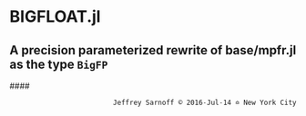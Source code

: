 # BIGFLOAT.jl
## A precision parameterized rewrite of base/mpfr.jl as the type `BigFP`

####<p align="right">`Jeffrey Sarnoff © 2016˗Jul˗14 ≏ New York City`</p>


